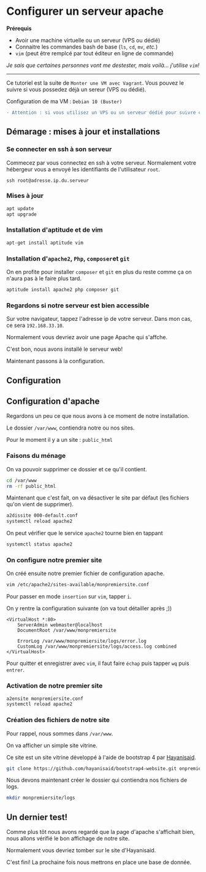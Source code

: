 # Configurer un serveur apache

**Prérequis**

- Avoir une machine virtuelle ou un serveur (VPS ou dédié)
- Connaitre les commandes bash de base (`ls`, `cd`, `mv`, *etc.*)
- `vim` (peut être remplcé par tout éditeur en ligne de commande)


*Je sais que certaines personnes vont me destester, mais voilà... j'utilise `vim`!*

---

Ce tutoriel est la suite de `Monter une VM avec Vagrant`. Vous pouvez le suivre si vous possedez déjà un sereur (VPS ou 
dédié).

Configuration de ma VM : `Debian 10 (Buster)`

```diff
- Attention : si vous utilisez un VPS ou un serveur dédié pour suivre ce tutoriel, veillez à faire une sauvegarde de vos données avant de commencer !
```

## Démarage : mises à jour et installations

### Se connecter en ssh à son serveur
Commecez par vous connectez en ssh à votre serveur. 
Normalement votre hébergeur vous a envoyé les identifiants de l'utilisateur `root`. 

```shell script
ssh root@adresse.ip.du.serveur
```

### Mises à jour
```bash
apt update
apt upgrade
```

### Installation d'aptitude et de vim
```bash
apt-get install aptitude vim
```

### Installation d'`apache2`, `Php`, `composer`et `git`
On en profite pour installer `composer` et `git` en plus du reste 
comme ça on n'aura pas à le faire plus tard.
```bash
aptitude install apache2 php composer git
```

### Regardons si notre serveur est bien accessible
Sur votre navigateur, tappez l'adresse ip de votre serveur.
Dans mon cas, ce sera `192.168.33.10`.

Normalement vous devriez avoir une page Apache qui s'affche.

C'est bon, nous avons installé le serveur web!

Maintenant passons à la configuration.

## Configuration

## Configuration d'apache
Regardons un peu ce que nous avons à ce moment de notre 
installation.

Le dossier `/var/www`, contiendra notre ou nos sites.

Pour le moment il y a un site : `public_html`

### Faisons du ménage
On va pouvoir supprimer ce dossier et ce qu'il contient.

```bash
cd /var/www
rm -rf public_html
```

Maintenant que c'est fait, on va désactiver le site par défaut
(les fichiers qu'on vient de supprimer).

```bash
a2dissite 000-default.conf
systemctl reload apache2
```

On peut vérifier que le service `apache2` tourne bien en tappant
```bash
systemctl status apache2
```

### On configure notre premier site
On créé ensuite notre premier fichier de configuration apache.

```bash
vim /etc/apache2/sites-available/monpremiersite.conf
```

Pour passer en mode `insertion` sur `vim`, tapper `i`.

On y rentre la configuration suivante (on va tout détailler
après ;))

```apacheconf
<VirtualHost *:80>
    ServerAdmin webmaster@localhost
    DocumentRoot /var/www/monpremiersite

    ErrorLog /var/www/monpremiersite/logs/error.log
    CustomLog /var/www/monpremiersite/logs/access.log combined
</VirtualHost>
```

Pour quitter et enregistrer avec `vim`, il faut faire
`échap` puis tapper `wq` puis `entrer`.

### Activation de notre premier site
```bash
a2ensite monpremiersite.conf
systemctl reload apache2
```

### Création des fichiers de notre site

Pour rappel, nous sommes dans `/var/www`.

On va afficher un simple site vitrine.

Ce site est un site vitrine développé à 
l'aide de bootstrap 4 par [Hayanisaid](https://github.com/hayanisaid).

```bash
git clone https://github.com/hayanisaid/bootstrap4-website.git onpremiersite
``` 

Nous devons maintenant créer le dossier qui contiendra nos fichiers de logs.

```bash
mkdir monpremiersite/logs
```

## Un dernier test!
Comme plus tôt nous avons regardé que la page d'apache s'affichait
bien, nous allons vérifié le bon affichage de notre site.

Normalement vous devriez tomber sur le site d'Hayanisaid.

C'est fini! La prochaine fois nous mettrons en place une base de donnée.